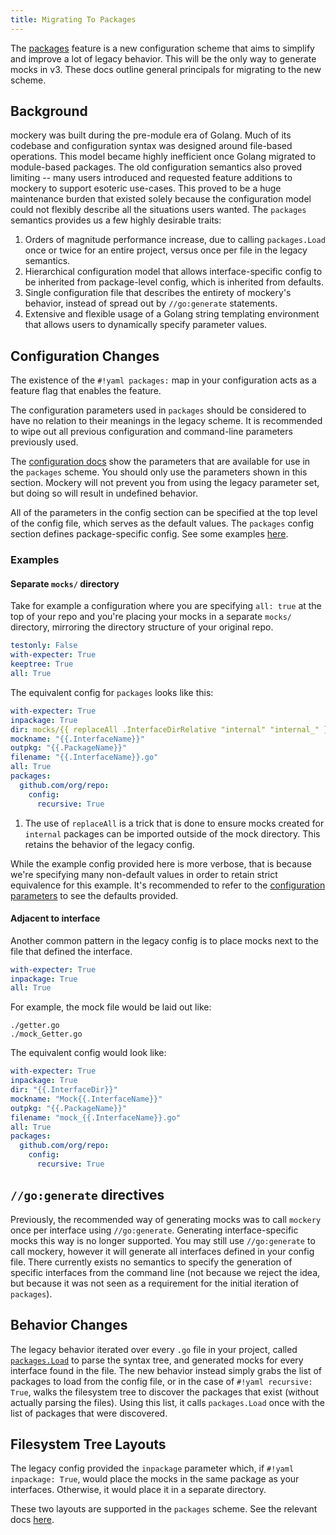 ```yaml
---
title: Migrating To Packages
---
```


The [packages](features.md#packages-configuration) feature is a new configuration scheme that aims to simplify and improve a lot of legacy behavior. This will be the only way to generate mocks in v3. These docs outline general principals for migrating to the new scheme.

Background
----------

mockery was built during the pre-module era of Golang. Much of its codebase and configuration syntax was designed around file-based operations. This model became highly inefficient once Golang migrated to module-based packages. The old configuration semantics also proved limiting -- many users introduced and requested feature additions to mockery to support esoteric use-cases. This proved to be a huge maintenance burden that existed solely because the configuration model could not flexibly describe all the situations users wanted. The `packages` semantics provides us a few highly desirable traits:

1. Orders of magnitude performance increase, due to calling `packages.Load` once or twice for an entire project, versus once per file in the legacy semantics.
2. Hierarchical configuration model that allows interface-specific config to be inherited from package-level config, which is inherited from defaults.
3. Single configuration file that describes the entirety of mockery's behavior, instead of spread out by `//go:generate` statements.
4. Extensive and flexible usage of a Golang string templating environment that allows users to dynamically specify parameter values.

Configuration Changes
----------------------

The existence of the `#!yaml packages:` map in your configuration acts as a feature flag that enables the feature.

The configuration parameters used in `packages` should be considered to have no relation to their meanings in the legacy scheme. It is recommended to wipe out all previous configuration and command-line parameters previously used.

The [configuration docs](configuration.md#parameter-descriptions) show the parameters that are available for use in the `packages` scheme. You should only use the parameters shown in this section. Mockery will not prevent you from using the legacy parameter set, but doing so will result in undefined behavior.

All of the parameters in the config section can be specified at the top level of the config file, which serves as the default values. The `packages` config section defines package-specific config. See some examples [here](features.md#examples).

### Examples

#### Separate `mocks/` directory

Take for example a configuration where you are specifying `all: true` at the top of your repo and you're placing your mocks in a separate `mocks/` directory, mirroring the directory structure of your original repo.

```yaml
testonly: False
with-expecter: True
keeptree: True
all: True
```

The equivalent config for `packages` looks like this:

```yaml
with-expecter: True
inpackage: True
dir: mocks/{{ replaceAll .InterfaceDirRelative "internal" "internal_" }} #(1)!
mockname: "{{.InterfaceName}}"
outpkg: "{{.PackageName}}"
filename: "{{.InterfaceName}}.go"
all: True
packages:
  github.com/org/repo:
    config:
      recursive: True
```

1. The use of `replaceAll` is a trick that is done to ensure mocks created for `internal` packages can be imported outside of the mock directory. This retains the behavior of the legacy config.

While the example config provided here is more verbose, that is because we're specifying many non-default values in order to retain strict equivalence for this example. It's recommended to refer to the [configuration parameters](configuration.md#parameter-descriptions) to see the defaults provided.

#### Adjacent to interface

Another common pattern in the legacy config is to place mocks next to the file that defined the interface.

```yaml
with-expecter: True
inpackage: True
all: True
```

For example, the mock file would be laid out like:

```
./getter.go
./mock_Getter.go
```

The equivalent config would look like:

```yaml
with-expecter: True
inpackage: True
dir: "{{.InterfaceDir}}"
mockname: "Mock{{.InterfaceName}}"
outpkg: "{{.PackageName}}"
filename: "mock_{{.InterfaceName}}.go"
all: True
packages:
  github.com/org/repo:
    config:
      recursive: True
```

`//go:generate` directives
----------------------------

Previously, the recommended way of generating mocks was to call `mockery` once per interface using `//go:generate`. Generating interface-specific mocks this way is no longer supported. You may still use `//go:generate` to call mockery, however it will generate all interfaces defined in your config file. There currently exists no semantics to specify the generation of specific interfaces from the command line (not because we reject the idea, but because it was not seen as a requirement for the initial iteration of `packages`).

Behavior Changes
-----------------

The legacy behavior iterated over every `.go` file in your project, called [`packages.Load`](https://pkg.go.dev/golang.org/x/tools/go/packages#Load) to parse the syntax tree, and generated mocks for every interface found in the file. The new behavior instead simply grabs the list of packages to load from the config file, or in the case of `#!yaml recursive: True`, walks the filesystem tree to discover the packages that exist (without actually parsing the files). Using this list, it calls `packages.Load` once with the list of packages that were discovered.

Filesystem Tree Layouts
------------------------

The legacy config provided the `inpackage` parameter which, if `#!yaml inpackage: True`, would place the mocks in the same package as your interfaces. Otherwise, it would place it in a separate directory.

These two layouts are supported in the `packages` scheme. See the relevant docs [here](features.md#layouts).
